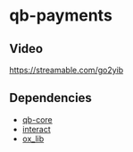 # qb-payments

## Video
https://streamable.com/go2yib

## Dependencies
- [qb-core](https://github.com/qbcore-framework/qb-core)
- [interact](https://github.com/darktrovx/interact)
- [ox_lib](https://github.com/overextended/ox_lib)
